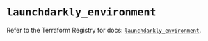 # `launchdarkly_environment`

Refer to the Terraform Registry for docs: [`launchdarkly_environment`](https://registry.terraform.io/providers/launchdarkly/launchdarkly/2.18.2/docs/resources/environment).
